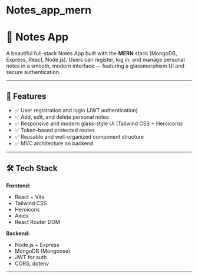 # Notes_app_mern

# 📝 Notes App

A beautiful full-stack Notes App built with the **MERN** stack (MongoDB, Express, React, Node.js). Users can register, log in, and manage personal notes in a smooth, modern interface — featuring a glassmorphism UI and secure authentication.

---

## 🚀 Features

- ✅ User registration and login (JWT authentication)
- ✅ Add, edit, and delete personal notes
- ✅ Responsive and modern glass-style UI (Tailwind CSS + Heroicons)
- ✅ Token-based protected routes
- ✅ Reusable and well-organized component structure
- ✅ MVC architecture on backend

---



## 🛠️ Tech Stack

**Frontend:**

- React + Vite
- Tailwind CSS
- Heroicons
- Axios
- React Router DOM

**Backend:**

- Node.js + Express
- MongoDB (Mongoose)
- JWT for auth
- CORS, dotenv

---



